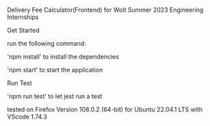 Delivery Fee Calculator(Frontend) for Wolt Summer 2023 Engineering Internships

Get Started

run the following command:

'npm install' to install the dependencies

'npm start' to start the application

Run Test

'npm run test' to let jest run a test

tested on Firefox Version 108.0.2 (64-bit) for Ubuntu 22.04.1 LTS with VScode 1.74.3

